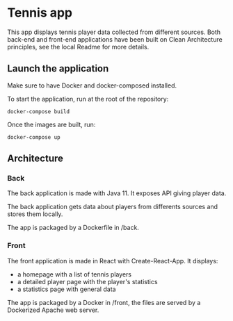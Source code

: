 # Tennis app
This app displays tennis player data collected from different sources.
Both back-end and front-end applications have been built on Clean Architecture principles, see the local Readme for more details.

## Launch the application

Make sure to have Docker and docker-composed installed.

To start the application, run at the root of the repository: 
```shell
docker-compose build
```

Once the images are built, run:
```shell
docker-compose up
```


## Architecture
### Back
The back application is made with Java 11. It exposes API giving player data.

The back application gets data about players from differents sources and stores them locally.

The app is packaged by a Dockerfile in /back.

### Front
The front application is made in React with Create-React-App. It displays:
- a homepage with a list of tennis players
- a detailed player page with the player's statistics
- a statistics page with general data

The app is packaged by a Docker in /front, the files are served by a Dockerized Apache web server.